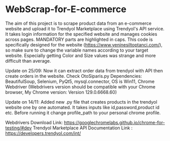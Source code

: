 # WebScrap-for-E-commerce

The aim of this project is to scrape product data from an e-commerce website and upload it to Trendyol Marketplace using Trendyol's API service. It takes login information for the specified website and manages cookies across pages. MANDATORY parts are highlighted in caps. This code is specifically designed for the website (https://www.yeninesiltoptanci.com/), so make sure to change the variable names according to your target website. Especially getting Color and Size values was strange and more difficult than average.

Update on 25/09: Now it can extract order data from trendyol with API then create orders in the website. Check OtoSiparis.py
Dependencies: BeautifulSoup, Selenium, PyQt5, mysql.connector, OS is Win11, Chrome Webdriver (Webdrivers version should be compatible with your Chrome browser, My Chrome version: Version 129.0.6668.60)

Update on 14/11: Added new .py file that creates products in the trendyol website one by one automated. It takes inputs like id,password,product id etc. Before running it change profile_path to your personal chrome profile.

Webdrivers Download Link: https://googlechromelabs.github.io/chrome-for-testing/#dev
Trendyol Marketplace API Documentation Link : https://developers.trendyol.com/int/
